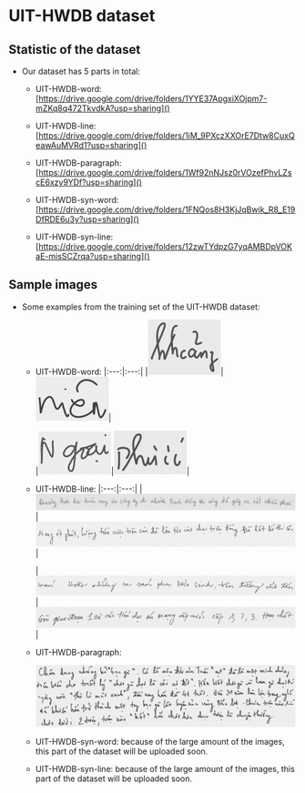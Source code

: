 
# UIT-HWDB dataset

## Statistic of the dataset



* Our dataset has 5 parts in total:

    * UIT-HWDB-word: [https://drive.google.com/drive/folders/1YYE37ApgxiXOjpm7-mZKq8q472TkvdkA?usp=sharing]()

    * UIT-HWDB-line: [https://drive.google.com/drive/folders/1iM_9PXczXXOrE7Dtw8CuxQeawAuMVRd1?usp=sharing]()

    * UIT-HWDB-paragraph: [https://drive.google.com/drive/folders/1Wf92nNJsz0rVOzefPhvLZscE6xzy9YDf?usp=sharing]()

    * UIT-HWDB-syn-word: [https://drive.google.com/drive/folders/1FNQos8H3KjJqBwjk_R8_E19DfRDE6u3y?usp=sharing]()

    * UIT-HWDB-syn-line: [https://drive.google.com/drive/folders/12zwTYdpzG7yqAMBDpVOKaE-misSCZrqa?usp=sharing]()


## Sample images

* Some examples from the training set of the UIT-HWDB dataset:

    * UIT-HWDB-word:
        |:---:|:---:|
        |![UIT-HWDB-word-1](images/words/1.jpg)|![UIT-HWDB-word-1](images/words/2.jpg)|

        |![UIT-HWDB-word-1](images/words/3.jpg)|![UIT-HWDB-word-1](images/words/4.jpg)|

    * UIT-HWDB-line:
        |:---:|:---:|
        |![UIT-HWDB-line-1](images/lines/1.png)|![UIT-HWDB-line-1](images/lines/2.png)|

        |![UIT-HWDB-line-1](images/lines/3.png)|![UIT-HWDB-line-1](images/lines/4.png)|

    * UIT-HWDB-paragraph:

        ![UIT-HWDB-paragraph-1](images/paragraphs/2.jpg)

    * UIT-HWDB-syn-word: because of the large amount of the images, this part of the dataset will be uploaded soon.
    
    * UIT-HWDB-syn-line: because of the large amount of the images, this part of the dataset will be uploaded soon.